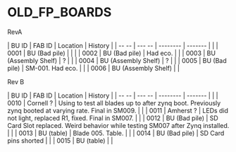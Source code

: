 # OLD_FP_BOARDS
RevA

| BU ID | FAB ID | Location | History |
| -- -- | --- -- | -------- | ------- |
| | 0001 | BU (Bad pile) | |
| | 0002 | BU (Bad pile) | Had eco. |
| | 0003 | BU (Assembly Shelf) | ? |
| | 0004 | BU (Assembly Shelf) | ? |
| | 0005 | BU (Bad pile) | SM-001. Had eco. |
| | 0006 | BU (Assembly Shelf) | |

Rev B

| BU ID | FAB ID | Location | History |
| -- -- | --- -- | -------- | ------- |
| | 0010 | Cornell ? | Using to test all blades up to after zynq boot. Previously zynq booted at varying rate. Final in SM009. |
| | 0011 | Amherst ? | LEDs did not light, replaced R1, fixed. Final in SM007. |
| | 0012 | BU (Bad pile) | SD Card Slot replaced. Weird behavior while testing SM007 after Zynq installed. |
| | 0013 | BU (table) | Blade 005. Table. |
| | 0014 | BU (Bad pile) | SD Card pins shorted |
| | 0015 | BU (table) | |

